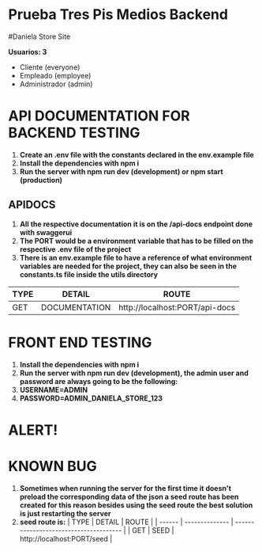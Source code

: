 # Prueba Tres Pis Medios Backend
#Daniela Store Site

**Usuarios: 3**

- Cliente (everyone)
- Empleado (employee)
- Administrador (admin)

# API DOCUMENTATION FOR BACKEND TESTING

1. **Create an .env file with the constants declared in the env.example file**
2. **Install the dependencies with npm i**
3. **Run the server with npm run dev (development) or npm start (production)**

## APIDOCS
1. **All the respective documentation it is on the /api-docs endpoint done with swaggerui**
2. **The PORT would be a environment variable that has to be filled on the respective .env file of the project**
3. **There is an env.example file to have a reference of what environment variables are needed for the project, they can also be seen in the constants.ts file inside the utils directory**

| TYPE   | DETAIL         | ROUTE                                  |
| ------ | -------------- | -------------------------------------- | 
| GET    | DOCUMENTATION  | http://localhost:PORT/api-docs         |

# FRONT END TESTING
1. **Install the dependencies with npm i**
2. **Run the server with npm run dev (development), the admin user and password are always going to be the following:**
3. **USERNAME=ADMIN**
4. **PASSWORD=ADMIN_DANIELA_STORE_123**

# ALERT! 
# KNOWN BUG
1. **Sometimes when running the server for the first time it doesn't preload the corresponding data of the json a seed route has been created for this reason besides using the seed route the best solution is just restarting the server**
2. **seed route is:**
| TYPE   | DETAIL         | ROUTE                                  |
| ------ | -------------- | -------------------------------------- | 
| GET    | SEED           | http://localhost:PORT/seed             |
